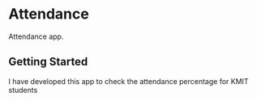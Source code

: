 # Attendance

Attendance app.

## Getting Started

I have developed this app to check the attendance percentage for KMIT students
